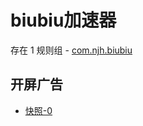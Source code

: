 # biubiu加速器

存在 1 规则组 - [com.njh.biubiu](/src/apps/com.njh.biubiu.ts)

## 开屏广告

- [快照-0](https://i.gkd.li/import/12512845)

